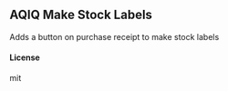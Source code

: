 ## AQIQ Make Stock Labels

Adds a button on purchase receipt to make stock labels

#### License

mit